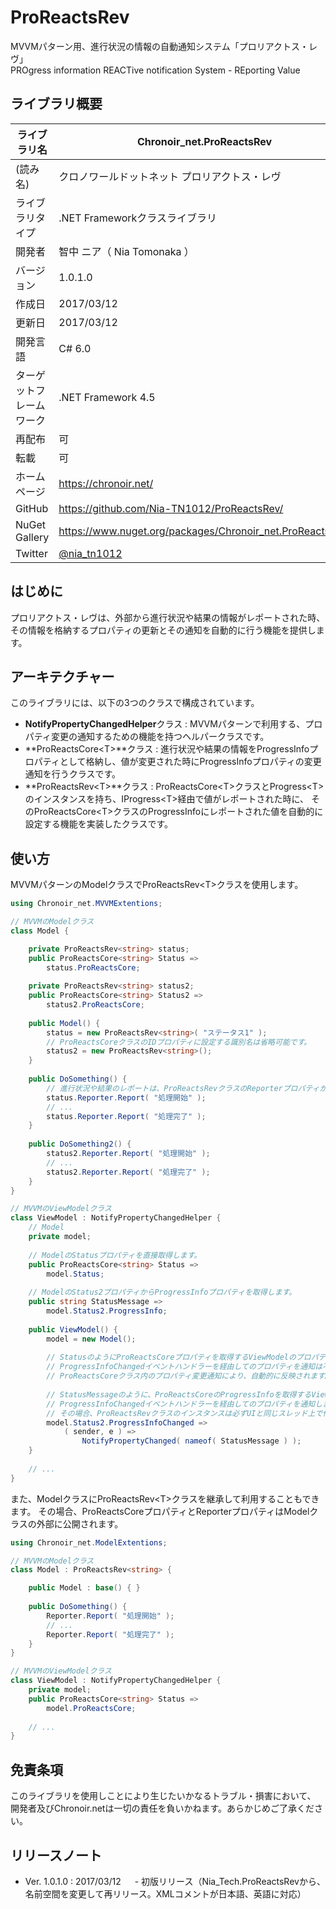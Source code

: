# ProReactsRev
MVVMパターン用、進行状況の情報の自動通知システム「プロリアクトス・レヴ」  
PROgress information REACTive notification System - REporting Value  

## ライブラリ概要

|ライブラリ名|Chronoir_net.ProReactsRev|
|---|---|
|(読み名)|クロノワールドットネット プロリアクトス・レヴ|
|ライブラリタイプ|.NET Frameworkクラスライブラリ|
|開発者|智中 ニア（ Nia Tomonaka ）|
|バージョン|1.0.1.0|
|作成日|2017/03/12|
|更新日|2017/03/12|
|開発言語|C# 6.0|
|ターゲットフレームワーク|.NET Framework 4.5|
|再配布|可|
|転載|可|
|ホームページ|https://chronoir.net/|
|GitHub|https://github.com/Nia-TN1012/ProReactsRev/|
|NuGet Gallery|https://www.nuget.org/packages/Chronoir_net.ProReactsRev/|
|Twitter|[@nia_tn1012](https://twitter.com/nia_tn1012)|

## はじめに

プロリアクトス・レヴは、外部から進行状況や結果の情報がレポートされた時、その情報を格納するプロパティの更新とその通知を自動的に行う機能を提供します。

## アーキテクチャー

このライブラリには、以下の3つのクラスで構成されています。
* **NotifyPropertyChangedHelper**クラス : MVVMパターンで利用する、プロパティ変更の通知するための機能を持つヘルパークラスです。
* **ProReactsCore\<T\>**クラス : 進行状況や結果の情報をProgressInfoプロパティとして格納し、値が変更された時にProgressInfoプロパティの変更通知を行うクラスです。
* **ProReactsRev\<T\>**クラス : ProReactsCore\<T\>クラスとProgress\<T\>のインスタンスを持ち、IProgress\<T\>経由で値がレポートされた時に、
そのProReactsCore\<T\>クラスのProgressInfoにレポートされた値を自動的に設定する機能を実装したクラスです。

## 使い方

MVVMパターンのModelクラスでProReactsRev\<T\>クラスを使用します。

```csharp
using Chronoir_net.MVVMExtentions;

// MVVMのModelクラス
class Model {

	private ProReactsRev<string> status;
	public ProReactsCore<string> Status =>
		status.ProReactsCore;
		
	private ProReactsRev<string> status2;
	public ProReactsCore<string> Status2 =>
		status2.ProReactsCore;
	
	public Model() {
		status = new ProReactsRev<string>( "ステータス1" );
		// ProReactsCoreクラスのIDプロパティに設定する識別名は省略可能です。
		status2 = new ProReactsRev<string>();
	}
	
	public DoSomething() {
		// 進行状況や結果のレポートは、ProReactsRevクラスのReporterプロパティからReportメソッドを呼び出して行います。
		status.Reporter.Report( "処理開始" );
		// ...
		status.Reporter.Report( "処理完了" );
	}
	
	public DoSomething2() {
		status2.Reporter.Report( "処理開始" );
		// ...
		status2.Reporter.Report( "処理完了" );
	}
}

// MVVMのViewModelクラス
class ViewModel : NotifyPropertyChangedHelper {
	// Model
	private model;
	
	// ModelのStatusプロパティを直接取得します。
	public ProReactsCore<string> Status =>
		model.Status;
		
	// ModelのStatus2プロパティからProgressInfoプロパティを取得します。
	public string StatusMessage =>
		model.Status2.ProgressInfo;
		
	public ViewModel() {
		model = new Model();
		
		// StatusのようにProReactsCoreプロパティを取得するViewModelのプロパティを直接データバインディングする場合、
		// ProgressInfoChangedイベントハンドラーを経由してのプロパティを通知は不要です。
		// ProReactsCoreクラス内のプロパティ変更通知により、自動的に反映されます。
		
		// StatusMessageのように、ProReactsCoreのProgressInfoを取得するViewModelのプロパティをデータバインディングする場合、
		// ProgressInfoChangedイベントハンドラーを経由してのプロパティを通知します。
		// その場合、ProReactsRevクラスのインスタンスは必ずUIと同じスレッド上で作成してください。
		model.Status2.ProgressInfoChanged =>
			( sender, e ) =>
				NotifyPropertyChanged( nameof( StatusMessage ) );
	}
	
	// ...
}
```

また、ModelクラスにProReactsRev\<T\>クラスを継承して利用することもできます。
その場合、ProReactsCoreプロパティとReporterプロパティはModelクラスの外部に公開されます。

```csharp
using Chronoir_net.ModelExtentions;

// MVVMのModelクラス
class Model : ProReactsRev<string> {

	public Model : base() {	}
	
	public DoSomething() {
		Reporter.Report( "処理開始" );
		// ...
		Reporter.Report( "処理完了" );
	}
}

// MVVMのViewModelクラス
class ViewModel : NotifyPropertyChangedHelper {
	private model;
	public ProReactsCore<string> Status =>
		model.ProReactsCore;
		
	// ...
}
```


## 免責条項

このライブラリを使用しことにより生じたいかなるトラブル・損害において、
開発者及びChronoir.netは一切の責任を負いかねます。あらかじめご了承ください。


## リリースノート

* Ver. 1.0.1.0 : 2017/03/12 
　 - 初版リリース（Nia_Tech.ProReactsRevから、名前空間を変更して再リリース。XMLコメントが日本語、英語に対応）
